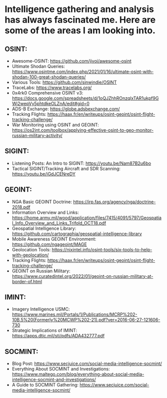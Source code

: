 # Intelligence gathering and analysis has always fascinated me. Here are some of the areas I am looking into.

## OSINT:
- Awesome-OSINT: https://github.com/jivoi/awesome-osint  
- Ultimate Shodan Queries: https://www.osintme.com/index.php/2021/01/16/ultimate-osint-with-shodan-100-great-shodan-queries/  
- Various Tools: https://github.com/sinwindie/OSINT
- TraceLabs: https://www.tracelabs.org/
- 0x4rk0 Comprehensive OSINT v3: https://docs.google.com/spreadsheets/d/1oQJZhhROnzqlxTAR1ukpf9GWj2wepVy5phtdkeOLZnA/edit#gid=0
- ADS-B Exchange: https://globe.adsbexchange.com/
- Tracking Flights: https://haax.fr/en/writeups/osint-geoint/osint-flight-tracking-challenge/
- War Monitoring using OSINT and GEOINT: https://os2int.com/toolbox/applying-effective-osint-to-geo-monitor-russian-military-activity/

## SIGINT:
- Listening Posts: An Intro to SIGINT: https://youtu.be/Nam87B2u6bo
- Tactical SIGINT/Tracking Aircraft and SDR Scanning: https://youtu.be/iGdJCENreDY

## GEOINT:
- NGA Basic GEOINT Doctrine: https://irp.fas.org/agency/nga/doctrine-2018.pdf  
- Information Overview and Links: https://home.army.mil/wood/application/files/7415/4091/5797/Geospatial_Info_Overview_and_Links_Trifold_OCT18.pdf  
- Geospatial Intelligence Library: https://github.com/cartographia/geospatial-intelligence-library  
- Mobile Awareness GEOINT Environment: https://github.com/ngageoint/MAGE
- Geolocation Tools: https://nixintel.info/osint-tools/six-tools-to-help-with-geolocation/
- Tracking Flights: https://haax.fr/en/writeups/osint-geoint/osint-flight-tracking-challenge/
- GEOINT on Russian Military: https://www.curatedintel.org/2022/01/geoint-on-russian-military-at-border-of.html

## IMINT:
- Imagery Intelligence USMC: https://www.marines.mil/Portals/1/Publications/MCRP%202-10B.5%20(Formerly%20MCWP%202-21).pdf?ver=2016-06-27-121606-730  
- Strategic Implications of IMINT: https://apps.dtic.mil/sti/pdfs/ADA432777.pdf

## SOCMINT:
- Blog Post: https://www.secjuice.com/social-media-intelligence-socmint/  
- Everything About SOCMINT and Investigations: https://www.maltego.com/blog/everything-about-social-media-intelligence-socmint-and-investigations/
- A Guide to SOCMINT Gathering: https://www.secjuice.com/social-media-intelligence-socmint/
